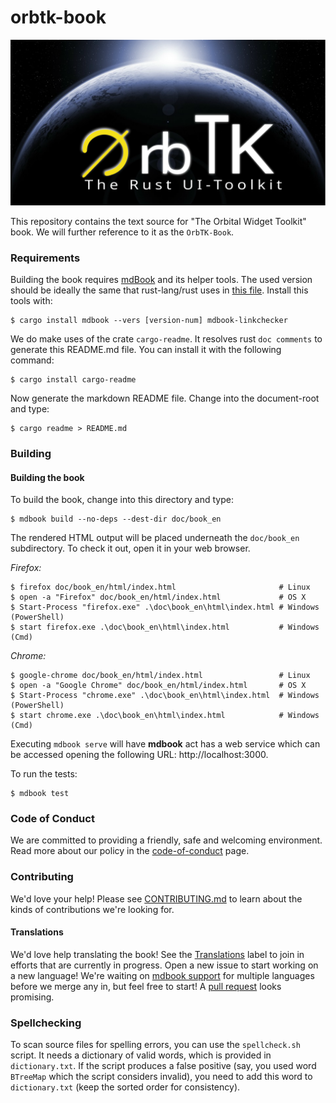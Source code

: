 # orbtk-book

![Welcome to the OrbTK planet.][orbtk_planet]

This repository contains the text source for "The Orbital Widget Toolkit" book.
We will further reference to it as the `OrbTK-Book`.

<!--
    WIP: once it is ready to be shipped
    [The book is available in dead-tree form from No Starch Press][nostarch].

    [nostarch]: https://nostarch.com/

    You can read the book for free online. Please see the book as shipped with
    the latest [stable], or [develop] OrbTK releases. Be aware that issues
    in those versions may have been fixed in this repository already, as those
    releases are updated less frequently.

    [stable]: https://doc.orbtk.org/stable/book/
    [develop]: https://doc.orbtk.org/develop/book/

    See the [releases] to download just the code of all the code listings that appear in the book.

    [releases]: https://github.com/redox-os/orbtk/book/releases
-->

### Requirements

Building the book requires [mdBook] and its helper tools. The used
version should be ideally the same that rust-lang/rust uses in
[this file][rust-mdbook]. Install this tools with:

```console
$ cargo install mdbook --vers [version-num] mdbook-linkchecker
```

We do make uses of the crate `cargo-readme`. It resolves rust `doc
comments` to generate this README.md file. You can install it with
the following command:

[cargo-readme]: https://github.com/livioribeiro/cargo-readme
[orbtk_planet]: https://github.com/redox-os/orbtk-book/blob/main/src/img/orbtk_planet.svg

```console
$ cargo install cargo-readme
```

Now generate the markdown README file. Change into the document-root and type:

```console
$ cargo readme > README.md
```

[mdBook]: https://github.com/rust-lang-nursery/mdBook
[rust-mdbook]: https://github.com/rust-lang/rust/blob/master/src/tools/rustbook/Cargo.toml

### Building

#### Building the book

To build the book, change into this directory and type:

```console
$ mdbook build --no-deps --dest-dir doc/book_en
```

The rendered HTML output will be placed underneath the
`doc/book_en` subdirectory. To check it out, open it in your web
browser.

_Firefox:_
```console
$ firefox doc/book_en/html/index.html                       # Linux
$ open -a "Firefox" doc/book_en/html/index.html             # OS X
$ Start-Process "firefox.exe" .\doc\book_en\html\index.html # Windows (PowerShell)
$ start firefox.exe .\doc\book_en\html\index.html           # Windows (Cmd)
```

_Chrome:_
```console
$ google-chrome doc/book_en/html/index.html                 # Linux
$ open -a "Google Chrome" doc/book_en/html/index.html       # OS X
$ Start-Process "chrome.exe" .\doc\book_en\html\index.html  # Windows (PowerShell)
$ start chrome.exe .\doc\book_en\html\index.html            # Windows (Cmd)
```

Executing `mdbook serve` will have **mdbook** act has a web service
which can be accessed opening the following URL:  http://localhost:3000.

To run the tests:

```console
$ mdbook test
```

### Code of Conduct

We are committed to providing a friendly, safe and welcoming
environment. Read more about our policy in the [code-of-conduct][coc] page.

[coc]: https://github.com/redox-os/orbtk-book/blob/main/policies/code-of-conduct.md

### Contributing

We'd love your help! Please see [CONTRIBUTING.md][contrib] to learn about the
kinds of contributions we're looking for.

[contrib]: https://github.com/redox-os/orbtk-book/blob/main/CONTRIBUTING.md

#### Translations

We'd love help translating the book! See the [Translations] label to join in
efforts that are currently in progress. Open a new issue to start working on
a new language! We're waiting on [mdbook support] for multiple languages
before we merge any in, but feel free to start! A [pull request] looks promising.

[Translations]: https://github.com/redox-os/orbtk-book/issues?q=is%3Aopen+is%3Aissue+label%3ATranslations
[mdbook support]: https://github.com/rust-lang-nursery/mdBook/issues/5
[pull request]: https://github.com/rust-lang/mdBook/pull/1306

### Spellchecking

To scan source files for spelling errors, you can use the `spellcheck.sh`
script. It needs a dictionary of valid words, which is provided in
`dictionary.txt`. If the script produces a false positive (say, you used word
`BTreeMap` which the script considers invalid), you need to add this word to
`dictionary.txt` (keep the sorted order for consistency).
